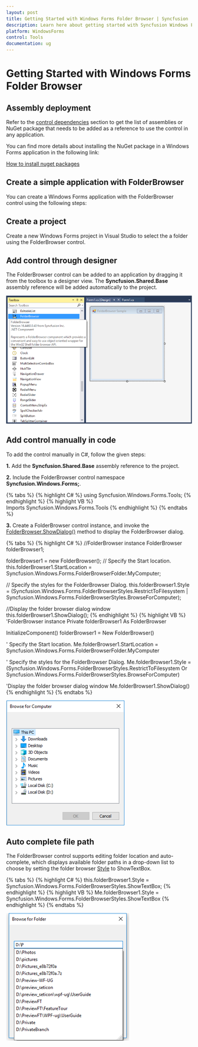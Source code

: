 ```yaml
---
layout: post
title: Getting Started with Windows Forms Folder Browser | Syncfusion
description: Learn here about getting started with Syncfusion Windows Forms Folder Browser control, its elements, and more.
platform: WindowsForms
control: Tools
documentation: ug
---
```


# Getting Started with Windows Forms Folder Browser

## Assembly deployment

Refer to the [control dependencies](https://help.syncfusion.com/windowsforms/control-dependencies#folderbrowser) section to get the list of assemblies or NuGet package that needs to be added as a reference to use the control in any application.

You can find more details about installing the NuGet package in a Windows Forms application in the following link: 

[How to install nuget packages](https://help.syncfusion.com/windowsforms/visual-studio-integration/nuget-packages)

## Create a simple application with FolderBrowser

You can create a Windows Forms application with the FolderBrowser control using the following steps:

## Create a project

Create a new Windows Forms project in Visual Studio to select the a folder using the FolderBrowser control.

## Add control through designer

The FolderBrowser control can be added to an application by dragging it from the toolbox to a designer view. The **Syncfusion.Shared.Base** assembly reference will be added automatically to the project.

![wf domain up down control added by designer](Getting-Started_images/wf-folder-browser-control-added-by-designer.png) 

## Add control manually in code

To add the control manually in C#, follow the given steps:

**1.** Add the **Syncfusion.Shared.Base** assembly reference to the project.

**2.** Include the FolderBrowser control namespace **Syncfusion.Windows.Forms;**.

  {% tabs %}
  {% highlight C# %}
  using Syncfusion.Windows.Forms.Tools;
  {% endhighlight %}
  {% highlight VB %}
  Imports Syncfusion.Windows.Forms.Tools
  {% endhighlight %}
  {% endtabs %} 

**3.** Create a FolderBrowser control instance, and invoke the [FolderBrowser.ShowDialog()](https://help.syncfusion.com/cr/windowsforms/Syncfusion.Windows.Forms.FolderBrowser.html#Syncfusion_Windows_Forms_FolderBrowser_ShowDialog().html) method to display the FolderBrowser dialog.

{% tabs %}
{% highlight C# %}
//FolderBrowser instance
FolderBrowser folderBrowser1;

folderBrowser1 = new FolderBrowser();
// Specify the Start location.
this.folderBrowser1.StartLocation = Syncfusion.Windows.Forms.FolderBrowserFolder.MyComputer;

// Specify the styles for the FolderBrowser Dialog.
this.folderBrowser1.Style = (Syncfusion.Windows.Forms.FolderBrowserStyles.RestrictToFilesystem | Syncfusion.Windows.Forms.FolderBrowserStyles.BrowseForComputer);

//Display the folder browser dialog window
this.folderBrowser1.ShowDialog();
{% endhighlight %}
{% highlight VB %}
'FolderBrowser instance
Private folderBrowser1 As FolderBrowser

InitializeComponent()
folderBrowser1 = New FolderBrowser()

' Specify the Start location.
Me.folderBrowser1.StartLocation = Syncfusion.Windows.Forms.FolderBrowserFolder.MyComputer

' Specify the styles for the FolderBrowser Dialog.
Me.folderBrowser1.Style = (Syncfusion.Windows.Forms.FolderBrowserStyles.RestrictToFilesystem Or Syncfusion.Windows.Forms.FolderBrowserStyles.BrowseForComputer)

'Display the folder browser dialog window
Me.folderBrowser1.ShowDialog()
{% endhighlight %}
{% endtabs %} 

![wf folder browser](Getting-Started_images/wf-folder-browser-control.png) 

## Auto complete file path

The FolderBrowser control supports editing folder location and auto-complete, which displays available folder paths in a drop-down list to choose by setting the folder browser [Style](https://help.syncfusion.com/cr/windowsforms/Syncfusion.Windows.Forms.FolderBrowser.html#Syncfusion_Windows_Forms_FolderBrowser_Style) to ShowTextBox.

{% tabs %}
{% highlight C# %}
this.folderBrowser1.Style = Syncfusion.Windows.Forms.FolderBrowserStyles.ShowTextBox;
{% endhighlight %}
{% highlight VB %}
Me.folderBrowser1.Style = Syncfusion.Windows.Forms.FolderBrowserStyles.ShowTextBox
{% endhighlight %}
{% endtabs %} 

![wf folder browser auto complete path](Getting-Started_images/wf-folder-browser-control-auto-complete-path.png) 

